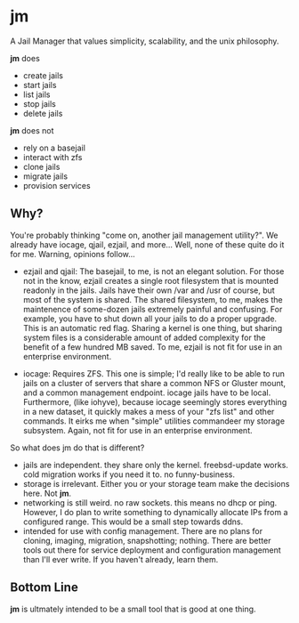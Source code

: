 # jm
A Jail Manager that values simplicity, scalability, and the unix philosophy.


**jm** does

  - create jails
  - start jails
  - list jails
  - stop jails
  - delete jails
 
 
 **jm** does not
 
  - rely on a basejail
  - interact with zfs
  - clone jails
  - migrate jails
  - provision services



Why?
------
  You're probably thinking "come on, another jail management utility?".  We already have iocage, qjail, ezjail, and more...  Well, none of these quite do it for me.  Warning, opinions follow...
  
  - ezjail and qjail: The basejail, to me, is not an elegant solution.  For those not in the know, ezjail creates a single root filesystem that is mounted readonly in the jails.  Jails have their own /var and /usr of course, but most of the system is shared.  The shared filesystem, to me, makes the maintenence of some-dozen jails extremely painful and confusing.  For example, you have to shut down all your jails to do a proper upgrade.  This is an automatic red flag.  Sharing a kernel is one thing, but sharing system files is a considerable amount of added complexity for the benefit of a few hundred MB saved.  To me, ezjail is not fit for use in an enterprise environment.
  
  - iocage: Requires ZFS.  This one is simple; I'd really like to be able to run jails on a cluster of servers that share a common NFS or Gluster mount, and a common management endpoint.  iocage jails have to be local.  Furthermore, (like iohyve), because iocage seemingly stores everything in a new dataset, it quickly makes a mess of your "zfs list" and other commands.  It eirks me when "simple" utilities commandeer my storage subsystem.  Again, not fit for use in an enterprise environment.
  
  
  So what does jm do that is different?  
  
  - jails are independent.  they share only the kernel.  freebsd-update works.  cold migration works if you need it to.  no funny-business.
  - storage is irrelevant.  Either you or your storage team make the decisions here.  Not **jm**.
  - networking is still weird.  no raw sockets.  this means no dhcp or ping.  However, I do plan to write something to dynamically allocate IPs from a configured range.  This would be a small step towards ddns.
  - intended for use with config management.  There are no plans for cloning, imaging, migration, snapshotting; nothing.  There are better tools out there for service deployment and configuration management than I'll ever write.  If you haven't already, learn them.

Bottom Line
------
  **jm** is ultmately intended to be a small tool that is good at one thing.
